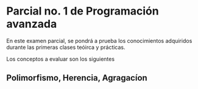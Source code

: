 # Parcial no. 1 de Programación avanzada
En este examen parcial, se pondrá a prueba los conocimientos adquiridos durante las primeras 
clases teóirca y prácticas.

Los conceptos a evaluar son los siguientes 
## Polimorfismo, Herencia, Agragacíon 

